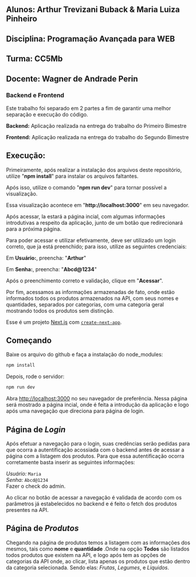 ## Alunos: Arthur Trevizani Buback & Maria Luiza Pinheiro
## Disciplina: Programação Avançada para WEB
## Turma: CC5Mb
## Docente: Wagner de Andrade Perin

### Backend e Frontend
Este trabalho foi separado em 2 partes a fim de garantir uma melhor separação e execução do código.

**Backend:** Aplicação realizada na entrega do trabalho do Primeiro Bimestre

**Frontend:** Aplicação realizada na entrega do trabalho do Segundo Bimestre

## Execução:
Primeiramente, após realizar a instalação dos arquivos deste repositório, utilize "**npm install**" para instalar os arquivos faltantes.

Após isso, utilize o comando "**npm run dev**" para tornar possível a visualização.

Essa visualização acontece em "**http://localhost:3000**" em seu navegador.

Após acessar, la estará a página incial, com algumas informações introdutivas a respeito da aplicação, junto de um botão que redirecionará para a próxima página.

Para poder acessar e utilizar efetivamente, deve ser utilizado um login correto, que ja está preenchido; para isso, utilize as seguintes credenciais:

Em **Usuário:**, preencha: "**Arthur**"

Em **Senha:**, preencha: "**Abcd@1234**"

Após o preenchimento correto e validação, clique em "**Acessar**".

Por fim, acessamos as informações armazenadas de fato, onde estão informados todos os produtos armazenados na API, com seus nomes e quantidades, separados por categorias, com uma categoria geral mostrando todos os produtos sem distinção.










Esse é um projeto [Next.js](https://nextjs.org/) com [`create-next-app`](https://github.com/vercel/next.js/tree/canary/packages/create-next-app).

## Começando

Baixe os arquivo do github e faça a instalação do node_modules: 
```bash
npm install
```

Depois, rode o servidor:
```bash
npm run dev
```

Abra [http://localhost:3000](http://localhost:3000) no seu navegador de preferência. Nessa página será mostrado a página incial, onde é feita a introdução da aplicação e logo após uma navegação que direciona para página de login.

## Página de *Login*

Após efetuar a navegação para o login, suas credências serão pedidas para que ocorra a autentificação acossiada com o backend antes de acessar a página com a listagem dos produtos.
Para que essa autentificação ocorra corretamente basta inserir as seguintes informações:

*Usuário:* `Maria` <br>
*Senha:* `Abcd@1234` <br>
Fazer o check do admin. <br>

Ao clicar no botão de acessar a navegação é validada de acordo com os parâmetros já estabelecidos no backend e é feito o fetch dos produtos presentes na API.

## Página de *Produtos*
Chegando na página de produtos temos a listagem com as informações dos mesmos, tais como **nome** e **quantidade** .Onde na opção **Todos** são listados todos produtos que existem na API, e logo após tem as opções de categorias da API onde, ao clicar, lista apenas os produtos que estão dentro da categoria selecionada. Sendo elas: *Frutas*, *Legumes*, e *Liquidos*.
